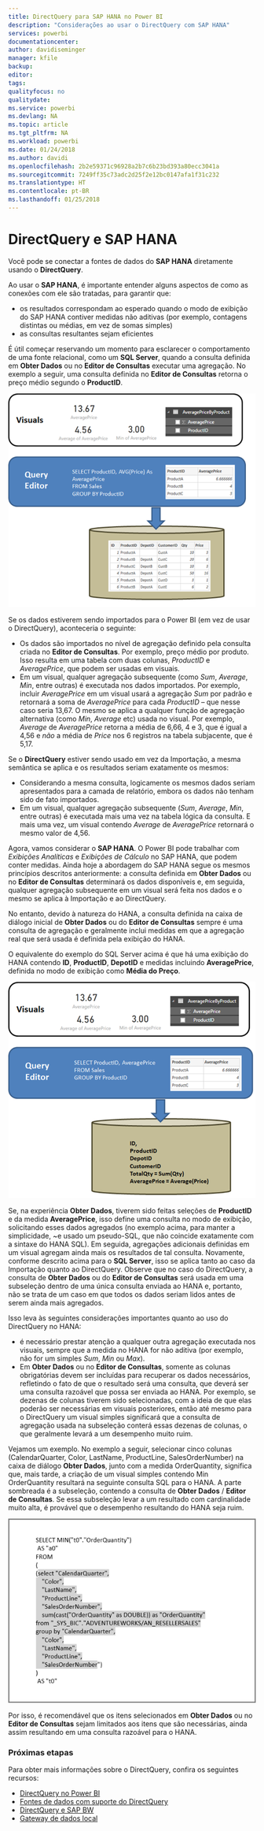 ```yaml
---
title: DirectQuery para SAP HANA no Power BI
description: "Considerações ao usar o DirectQuery com SAP HANA"
services: powerbi
documentationcenter: 
author: davidiseminger
manager: kfile
backup: 
editor: 
tags: 
qualityfocus: no
qualitydate: 
ms.service: powerbi
ms.devlang: NA
ms.topic: article
ms.tgt_pltfrm: NA
ms.workload: powerbi
ms.date: 01/24/2018
ms.author: davidi
ms.openlocfilehash: 2b2e59371c96928a2b7c6b23bd393a80ecc3041a
ms.sourcegitcommit: 7249ff35c73adc2d25f2e12bc0147afa1f31c232
ms.translationtype: HT
ms.contentlocale: pt-BR
ms.lasthandoff: 01/25/2018
---
```

# <a name="directquery-and-sap-hana"></a>DirectQuery e SAP HANA
Você pode se conectar a fontes de dados do **SAP HANA** diretamente usando o **DirectQuery**.

Ao usar o **SAP HANA**, é importante entender alguns aspectos de como as conexões com ele são tratadas, para garantir que:

* os resultados correspondam ao esperado quando o modo de exibição do SAP HANA contiver medidas não aditivas (por exemplo, contagens distintas ou médias, em vez de somas simples)
* as consultas resultantes sejam eficientes

É útil começar reservando um momento para esclarecer o comportamento de uma fonte relacional, como um **SQL Server**, quando a consulta definida em **Obter Dados** ou no **Editor de Consultas** executar uma agregação. No exemplo a seguir, uma consulta definida no **Editor de Consultas** retorna o preço médio segundo o **ProductID**.

![](media/desktop-directquery-sap-hana/directquery-sap-hana_01.png)

Se os dados estiverem sendo importados para o Power BI (em vez de usar o DirectQuery), aconteceria o seguinte:

* Os dados são importados no nível de agregação definido pela consulta criada no **Editor de Consultas**. Por exemplo, preço médio por produto. Isso resulta em uma tabela com duas colunas, *ProductID* e *AveragePrice*, que podem ser usadas em visuais.
* Em um visual, qualquer agregação subsequente (como *Sum*, *Average*, *Min*, entre outras) é executada nos dados importados.  Por exemplo, incluir *AveragePrice* em um visual usará a agregação *Sum* por padrão e retornará a soma de *AveragePrice* para cada *ProductID* – que nesse caso seria 13,67. O mesmo se aplica a qualquer função de agregação alternativa (como *Min*, *Average* etc) usada no visual. Por exemplo, *Average* de *AveragePrice* retorna a média de 6,66, 4 e 3, que é igual a 4,56 e *não* a média de *Price* nos 6 registros na tabela subjacente, que é 5,17.

Se o **DirectQuery** estiver sendo usado em vez da Importação, a mesma semântica se aplica e os resultados seriam exatamente os mesmos:

* Considerando a mesma consulta, logicamente os mesmos dados seriam apresentados para a camada de relatório, embora os dados não tenham sido de fato importados.
* Em um visual, qualquer agregação subsequente (*Sum*, *Average*, *Min*, entre outras) é executada mais uma vez na tabela lógica da consulta. E mais uma vez, um visual contendo *Average* de *AveragePrice* retornará o mesmo valor de 4,56.

Agora, vamos considerar o **SAP HANA**. O Power BI pode trabalhar com *Exibições Analíticas* e *Exibições de Cálculo* no SAP HANA, que podem conter medidas. Ainda hoje a abordagem do SAP HANA segue os mesmos princípios descritos anteriormente: a consulta definida em **Obter Dados** ou no **Editor de Consultas** determinará os dados disponíveis e, em seguida, qualquer agregação subsequente em um visual será feita nos dados e o mesmo se aplica à Importação e ao DirectQuery.

No entanto, devido à natureza do HANA, a consulta definida na caixa de diálogo inicial de **Obter Dados** ou do **Editor de Consultas** sempre é uma consulta de agregação e geralmente inclui medidas em que a agregação real que será usada é definida pela exibição do HANA.

O equivalente do exemplo do SQL Server acima é que há uma exibição do HANA contendo **ID**, **ProductID**, **DepotID** e medidas incluindo **AveragePrice**, definida no modo de exibição como **Média do Preço**.

![](media/desktop-directquery-sap-hana/directquery-sap-hana_02.png)

Se, na experiência **Obter Dados**, tiverem sido feitas seleções de **ProductID** e da medida **AveragePrice**, isso define uma consulta no modo de exibição, solicitando esses dados agregados (no exemplo acima, para manter a simplicidade, ~e usado um pseudo-SQL, que não coincide exatamente com a sintaxe do HANA SQL). Em seguida, agregações adicionais definidas em um visual agregam ainda mais os resultados de tal consulta. Novamente, conforme descrito acima para o **SQL Server**, isso se aplica tanto ao caso da Importação quanto ao DirectQuery. Observe que no caso do DirectQuery, a consulta de **Obter Dados** ou do **Editor de Consultas** será usada em uma subseleção dentro de uma única consulta enviada ao HANA e, portanto, não se trata de um caso em que todos os dados seriam lidos antes de serem ainda mais agregados.

Isso leva às seguintes considerações importantes quanto ao uso do DirectQuery no HANA:

* é necessário prestar atenção a qualquer outra agregação executada nos visuais, sempre que a medida no HANA for não aditiva (por exemplo, não for um simples *Sum*, *Min* ou *Max*).
* Em **Obter Dados** ou no **Editor de Consultas**, somente as colunas obrigatórias devem ser incluídas para recuperar os dados necessários, refletindo o fato de que o resultado será uma consulta, que deverá ser uma consulta razoável que possa ser enviada ao HANA. Por exemplo, se dezenas de colunas tiverem sido selecionadas, com a ideia de que elas poderão ser necessárias em visuais posteriores, então até mesmo para o DirectQuery um visual simples significará que a consulta de agregação usada na subseleção conterá essas dezenas de colunas, o que geralmente levará a um desempenho muito ruim.

Vejamos um exemplo. No exemplo a seguir, selecionar cinco colunas (CalendarQuarter, Color, LastName, ProductLine, SalesOrderNumber) na caixa de diálogo **Obter Dados**, junto com a medida OrderQuantity, significa que, mais tarde, a criação de um visual simples contendo Min OrderQuantity resultará na seguinte consulta SQL para o HANA. A parte sombreada é a subseleção, contendo a consulta de **Obter Dados** / **Editor de Consultas**. Se essa subseleção levar a um resultado com cardinalidade muito alta, é provável que o desempenho resultando do HANA seja ruim.

![](media/desktop-directquery-sap-hana/directquery-sap-hana_03.png)

Por isso, é recomendável que os itens selecionados em **Obter Dados** ou no **Editor de Consultas** sejam limitados aos itens que são necessárias, ainda assim resultando em uma consulta razoável para o HANA.

### <a name="next-steps"></a>Próximas etapas
Para obter mais informações sobre o DirectQuery, confira os seguintes recursos:

* [DirectQuery no Power BI](desktop-directquery-about.md)
* [Fontes de dados com suporte do DirectQuery](desktop-directquery-data-sources.md)
* [DirectQuery e SAP BW](desktop-directquery-sap-bw.md)
* [Gateway de dados local](service-gateway-onprem.md)


